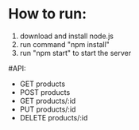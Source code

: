 # How to run:
1. download and install node.js
2. run command "npm install"
3. run "npm start" to start the server

#API:
* GET products
* POST products
* GET products/:id
* PUT products/:id
* DELETE products/:id
